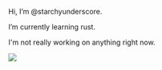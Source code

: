 Hi, I’m @starchyunderscore.

I’m currently learning rust.

I'm not really working on anything right now.

<img src="https://github-readme-stats.vercel.app/api/top-langs/?username=starchyunderscore&layout=compact&bg_color=255552&text_color=F6D1AF&title_color=F6D1AF&border_color=F6D1AF&langs_count=20">

<!---
starchyunderscore/starchyunderscore is a ✨ special ✨ repository because its `README.md` (this file) appears on your GitHub profile.
You can click the Preview link to take a look at your changes.
--->
